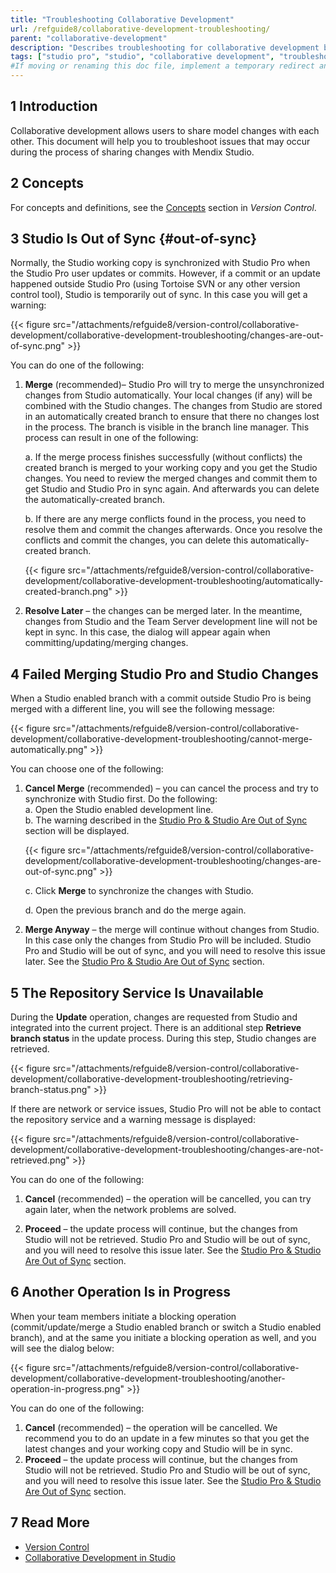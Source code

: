 ```yaml
---
title: "Troubleshooting Collaborative Development"
url: /refguide8/collaborative-development-troubleshooting/
parent: "collaborative-development"
description: "Describes troubleshooting for collaborative development between the Mendix Studio Pro and the Mendix Studio"
tags: ["studio pro", "studio", "collaborative development", "troubleshooting", "troubleshoot"]
#If moving or renaming this doc file, implement a temporary redirect and let the respective team know they should update the URL in the product. See Mapping to Products for more details.
---
```


## 1 Introduction 

Collaborative development allows users to share model changes with each other. This document will help you to troubleshoot issues that may occur during the process of sharing changes with Mendix Studio.

## 2 Concepts

For concepts and definitions, see the [Concepts](/refguide8/version-control/#concepts) section in *Version Control*. 

## 3 Studio Is Out of Sync {#out-of-sync}

Normally, the Studio working copy is synchronized with Studio Pro when the Studio Pro user updates or commits. However, if a commit or an update happened outside Studio Pro (using Tortoise SVN or any other version control tool), Studio is temporarily out of sync. In this case you will get a warning:

{{< figure src="/attachments/refguide8/version-control/collaborative-development/collaborative-development-troubleshooting/changes-are-out-of-sync.png" >}}

You can do one of the following:

1.  **Merge** (recommended)–  Studio Pro will try to merge the unsynchronized changes from Studio automatically. Your local changes (if any) will be combined with the Studio changes. The changes from Studio are stored in an automatically created branch to ensure that there no changes lost in the process. The branch is visible in the branch line manager. This process can result in one of the following: <br/>

	a.  If the merge process finishes successfully (without conflicts) the created branch is merged to your working copy and you get the Studio changes. You need to review the merged changes and commit them to get Studio and Studio Pro in sync again. And afterwards you can delete the automatically-created branch.<br/>

	b. If there are any merge conflicts found in the process, you need to resolve them and commit the changes afterwards. Once you resolve the conflicts and commit the changes, you can delete this automatically-created branch.<br/>

	{{< figure src="/attachments/refguide8/version-control/collaborative-development/collaborative-development-troubleshooting/automatically-created-branch.png" >}}

2. **Resolve Later** –  the changes can be merged later. In the meantime, changes from Studio and the Team Server development line will not be kept in sync. In this case, the dialog will appear again when committing/updating/merging changes. 

## 4 Failed Merging Studio Pro and Studio Changes 

When a Studio enabled branch with a commit outside Studio Pro is being merged with a different line, you will see the following message:

{{< figure src="/attachments/refguide8/version-control/collaborative-development/collaborative-development-troubleshooting/cannot-merge-automatically.png" >}}

You can choose one of the following:

1.  **Cancel Merge** (recommended) – you can cancel the process and try to synchronize with Studio first. Do the following:<br/>
	a.  Open the Studio enabled development line.<br/>
	b.  The warning described in the [Studio Pro & Studio Are Out of Sync](#out-of-sync) section will be displayed.<br/>

	{{< figure src="/attachments/refguide8/version-control/collaborative-development/collaborative-development-troubleshooting/changes-are-out-of-sync.png" >}}<br/>

	c. Click **Merge** to synchronize the changes with Studio.<br/>

	d. Open the previous branch and do the merge again. 

2. **Merge Anyway** – the merge will continue without changes from Studio. In this case only the changes from Studio Pro will be included. Studio Pro and Studio will be out of sync, and you will need to resolve this issue later. See the [Studio Pro & Studio Are Out of Sync](#out-of-sync) section.

## 5 The Repository Service Is Unavailable

During the **Update** operation, changes are requested from Studio and integrated into the current project.  There is an additional step **Retrieve branch status** in the update process. During this step, Studio changes are retrieved. 

{{< figure src="/attachments/refguide8/version-control/collaborative-development/collaborative-development-troubleshooting/retrieving-branch-status.png" >}}

If there are network or service issues, Studio Pro will not be able to contact the repository service and a warning message is displayed:

{{< figure src="/attachments/refguide8/version-control/collaborative-development/collaborative-development-troubleshooting/changes-are-not-retrieved.png" >}}

You can do one of the following:

1. **Cancel** (recommended) – the operation will be cancelled, you can try again later, when the network problems are solved.

2. **Proceed** – the update process will continue, but the changes from Studio will not be retrieved. Studio Pro and Studio will be out of sync, and you will need to resolve this issue later. See the [Studio Pro & Studio Are Out of Sync](#out-of-sync) section.

## 6 Another Operation Is in Progress

When your team members initiate a blocking operation (commit/update/merge a Studio enabled branch or switch a Studio enabled branch), and at the same you initiate a blocking operation as well, and you will see the dialog below:

{{< figure src="/attachments/refguide8/version-control/collaborative-development/collaborative-development-troubleshooting/another-operation-in-progress.png" >}}

You can do one of the following:

1. **Cancel** (recommended) – the operation will be cancelled. We recommend you to do an update in a few minutes so that you get the latest changes and your working copy and Studio will be in sync.
2. **Proceed** – the update process will continue, but the changes from Studio will not be retrieved. Studio Pro and Studio will be out of sync, and you will need to resolve this issue later. See the [Studio Pro & Studio Are Out of Sync](#out-of-sync) section.

## 7 Read More

* [Version Control](/refguide8/version-control/) 
* [Collaborative Development in Studio](/studio8/collaborative-development/)
